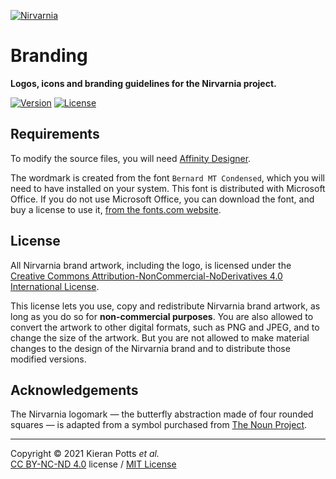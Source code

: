 [![Nirvarnia](https://raw.githubusercontent.com/nirvarnia/brand/latest/dev/dist/logos/400x80.svg?sanitize=true)](https://github.com/nirvarnia)
<!--
[![Nirvarnia](https://raw.githubusercontent.com/nirvarnia/brand/v1.0.0/dist/banner/nirvarnia-banner.svg?sanitize=true)](https://github.com/nirvarnia)
-->

# Branding
**Logos, icons and branding guidelines for the Nirvarnia project.**

[![Version](https://img.shields.io/static/v1.svg?style=for-the-badge&label=Version&message=0.0.0&labelColor=EEEEEE&color=E6E6E6&cacheSeconds=3600)](https://github.com/nirvarnia/brand/releases)
[![License](https://img.shields.io/static/v1.svg?style=for-the-badge&label=License&message=CC%20BY-NC-ND&labelColor=EEEEEE&color=E6E6E6&cacheSeconds=86400)](LICENSE.txt)

## Requirements

To modify the source files, you will need [Affinity Designer](https://affinity.serif.com/en-gb/designer/). 

The wordmark is created from the font `Bernard MT Condensed`, which you will need to have installed on your system. This font is distributed with Microsoft Office. If you do not use Microsoft Office, you can download the font, and buy a license to use it, [from the fonts.com website](https://www.fonts.com/font/monotype/monotype-bernard/licenses). 

## License

All Nirvarnia brand artwork, including the logo, is licensed under the [Creative Commons Attribution-NonCommercial-NoDerivatives 4.0 International License](https://creativecommons.org/licenses/by-nc-nd/4.0/). 

This license lets you use, copy and redistribute Nirvarnia brand artwork, as long as you do so for **non-commercial purposes**. You are also allowed to convert the artwork to other digital formats, such as PNG and JPEG, and to change the size of the artwork. But you are not allowed to make material changes to the design of the Nirvarnia brand and to distribute those modified versions.

## Acknowledgements

The Nirvarnia logomark — the butterfly abstraction made of four rounded squares — is adapted from a symbol purchased from [The Noun Project](https://thenounproject.com/).

----

Copyright © 2021 Kieran Potts _et al._ \
[CC BY-NC-ND 4.0](./LICENSE-CC.txt) license / [MIT License](./LICENSE-MIT.txt)
